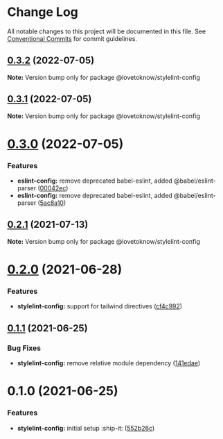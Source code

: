 # Change Log

All notable changes to this project will be documented in this file.
See [Conventional Commits](https://conventionalcommits.org) for commit guidelines.

## [0.3.2](https://github.com/LoveToKnow/lint/compare/@lovetoknow/stylelint-config@0.3.1...@lovetoknow/stylelint-config@0.3.2) (2022-07-05)

**Note:** Version bump only for package @lovetoknow/stylelint-config





## [0.3.1](https://github.com/LoveToKnow/lint/compare/@lovetoknow/stylelint-config@0.3.0...@lovetoknow/stylelint-config@0.3.1) (2022-07-05)

**Note:** Version bump only for package @lovetoknow/stylelint-config





# [0.3.0](https://github.com/LoveToKnow/lint/compare/@lovetoknow/stylelint-config@0.2.1...@lovetoknow/stylelint-config@0.3.0) (2022-07-05)


### Features

* **eslint-config:** remove deprecated babel-eslint, added @babel/eslint-parser ([00042ec](https://github.com/LoveToKnow/lint/commit/00042ec9873018785f6c6ffe2bcde40ea05c84fd))
* **eslint-config:** remove deprecated babel-eslint, added @babel/eslint-parser ([5ac8a10](https://github.com/LoveToKnow/lint/commit/5ac8a10ccfb8bc89268261e2b30810373940693b))





## [0.2.1](https://github.com/LoveToKnow/lint/compare/@lovetoknow/stylelint-config@0.2.0...@lovetoknow/stylelint-config@0.2.1) (2021-07-13)

**Note:** Version bump only for package @lovetoknow/stylelint-config





# [0.2.0](https://github.com/LoveToKnow/lint/compare/@lovetoknow/stylelint-config@0.1.1...@lovetoknow/stylelint-config@0.2.0) (2021-06-28)


### Features

* **stylelint-config:** support for tailwind directives ([cf4c992](https://github.com/LoveToKnow/lint/commit/cf4c992c5aa858ae807f0004deead0a00b3aac82))





## [0.1.1](https://github.com/LoveToKnow/lint/compare/@lovetoknow/stylelint-config@0.1.0...@lovetoknow/stylelint-config@0.1.1) (2021-06-25)


### Bug Fixes

* **stylelint-config:** remove relative module dependency ([141edae](https://github.com/LoveToKnow/lint/commit/141edaed9c82f745ac7d0ad4b9669e4033bef4d5))





# 0.1.0 (2021-06-25)


### Features

* **stylelint-config:** initial setup :ship-it: ([552b26c](https://github.com/LoveToKnow/lint/commit/552b26c0fd6968d96fe72019e79c299432bcadbd))
